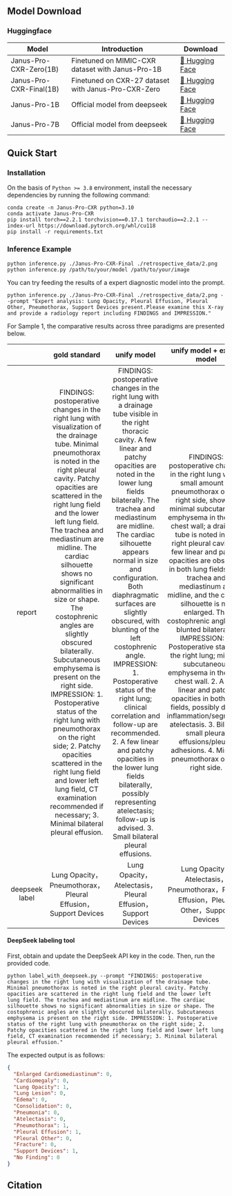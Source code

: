 ## Model Download

### Huggingface

| Model                 | Introduction | Download                                                                    |
|-----------------------|-----------------|-----------------------------------------------------------------------------|
| Janus-Pro-CXR-Zero(1B) | Finetuned on MIMIC-CXR dataset with Janus-Pro-1B    | [🤗 Hugging Face](https://huggingface.co/ZrH42/Janus-Pro-CXR-Zero) |
| Janus-Pro-CXR-Final(1B) | Finetuned on CXR-27 dataset with Janus-Pro-CXR-Zero | [🤗 Hugging Face](https://huggingface.co/ZrH42/Janus-Pro-CXR-Final) |
| Janus-Pro-1B | Official model from deepseek | [🤗 Hugging Face](https://huggingface.co/deepseek-ai/Janus-Pro-1B) |
| Janus-Pro-7B | Official model from deepseek | [🤗 Hugging Face](https://huggingface.co/deepseek-ai/Janus-Pro-7B) |

## Quick Start

### Installation

On the basis of `Python >= 3.8` environment, install the necessary dependencies by running the following command:

```shell
conda create -n Janus-Pro-CXR python=3.10
conda activate Janus-Pro-CXR
pip install torch==2.2.1 torchvision==0.17.1 torchaudio==2.2.1 --index-url https://download.pytorch.org/whl/cu118
pip install -r requirements.txt
```


### Inference Example

```shell
python inference.py ./Janus-Pro-CXR-Final ./retrospective_data/2.png
python inference.py /path/to/your/model /path/to/your/image
```

You can try feeding the results of a expert diagnostic model into the prompt.

```shell
python inference.py ./Janus-Pro-CXR-Final ./retrospective_data/2.png --prompt "Expert analysis: Lung Opacity, Pleural Effusion, Pleural Other, Pneumothorax, Support Devices present.Please examine this X-ray and provide a radiology report including FINDINGS and IMPRESSION."
```

For Sample 1, the comparative results across three paradigms are presented below.

|                |                        gold standard                         |                         unify model                          |                  unify model + expert model                  |
| :------------: | :----------------------------------------------------------: | :----------------------------------------------------------: | :----------------------------------------------------------: |
|     report     | FINDINGS: postoperative changes in the right lung with visualization of the drainage tube. Minimal pneumothorax is noted in the right pleural cavity. Patchy opacities are scattered in the right lung field and the lower left lung field. The trachea and mediastinum are midline. The cardiac silhouette shows no significant abnormalities in size or shape. The costophrenic angles are slightly obscured bilaterally. Subcutaneous emphysema is present on the right side. IMPRESSION: 1. Postoperative status of the right lung with pneumothorax on the right side; 2. Patchy opacities scattered in the right lung field and lower left lung field, CT examination recommended if necessary; 3. Minimal bilateral pleural effusion. | FINDINGS: postoperative changes in the right lung with a drainage tube visible in the right thoracic cavity. A few linear and patchy opacities are noted in the lower lung fields bilaterally. The trachea and mediastinum are midline. The cardiac silhouette appears normal in size and configuration. Both diaphragmatic surfaces are slightly obscured, with blunting of the left costophrenic angle. IMPRESSION: 1. Postoperative status of the right lung; clinical correlation and follow-up are recommended. 2. A few linear and patchy opacities in the lower lung fields bilaterally, possibly representing atelectasis; follow-up is advised. 3. Small bilateral pleural effusions. | FINDINGS: postoperative changes in the right lung with a small amount of pneumothorax on the right side, showing minimal subcutaneous emphysema in the right chest wall; a drainage tube is noted in the right pleural cavity. A few linear and patchy opacities are observed in both lung fields. The trachea and mediastinum are midline, and the cardiac silhouette is not enlarged. The costophrenic angles are blunted bilaterally. IMPRESSION: 1. Postoperative status of the right lung; minimal subcutaneous emphysema in the right chest wall. 2. A few linear and patchy opacities in both lung fields, possibly due to inflammation/segmental atelectasis. 3. Bilateral small pleural effusions/pleural adhesions. 4. Minimal pneumothorax on the right side. |
| deepseek label | Lung Opacity，Pneumothorax，Pleural Effusion，Support Devices | Lung Opacity，Atelectasis，Pleural Effusion，Support Devices | Lung Opacity，Atelectasis，Pneumothorax，Pleural Effusion，Pleural Other，Support Devices |

#### DeepSeek labeling tool

First, obtain and update the DeepSeek API key in the code. Then, run the provided code.

```shell
python label_with_deepseek.py --prompt "FINDINGS: postoperative changes in the right lung with visualization of the drainage tube. Minimal pneumothorax is noted in the right pleural cavity. Patchy opacities are scattered in the right lung field and the lower left lung field. The trachea and mediastinum are midline. The cardiac silhouette shows no significant abnormalities in size or shape. The costophrenic angles are slightly obscured bilaterally. Subcutaneous emphysema is present on the right side. IMPRESSION: 1. Postoperative status of the right lung with pneumothorax on the right side; 2. Patchy opacities scattered in the right lung field and lower left lung field, CT examination recommended if necessary; 3. Minimal bilateral pleural effusion."
```

The expected output is as follows:

```json
{
  "Enlarged Cardiomediastinum": 0,
  "Cardiomegaly": 0,
  "Lung Opacity": 1,
  "Lung Lesion": 0,
  "Edema": 0,
  "Consolidation": 0,
  "Pneumonia": 0,
  "Atelectasis": 0,
  "Pneumothorax": 1,
  "Pleural Effusion": 1,
  "Pleural Other": 0,
  "Fracture": 0,
  "Support Devices": 1,
  "No Finding": 0
}
```

## Citation

```bibtex

```
